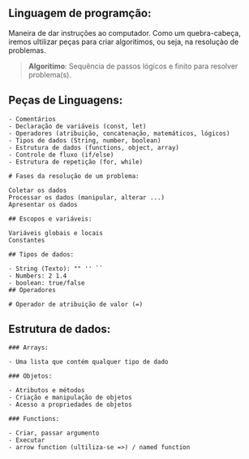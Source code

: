 ## Linguagem de programção:

Maneira de dar instruções ao computador.
Como um quebra-cabeça, iremos ultilizar peças para criar algoritimos, ou seja, na resoluçào de problemas.

>   **Algoritimo**: Sequência de passos lógicos e finito para resolver problema(s).

 ## Peças de Linguagens:

    - Comentários
    - Declaração de variáveis (const, let)
    - Operadores (atribuição, concatenação, matemáticos, lógicos)
    - Tipos de dados (String, number, boolean)
    - Estrutura de dados (functions, object, array)
    - Controle de fluxo (if/else)
    - Estrutura de repetição (for, while)

    # Fases da resolução de um problema:

    Coletar os dados 
    Processar os dados (manipular, alterar ...)
    Apresentar os dados

    ## Escopos e variáveis:

    Variáveis globais e locais
    Constantes

    ## Tipos de dados:

    - String (Texto): "" '' ``
    - Numbers: 2 1.4
    - boolean: true/false
    ## Operadores

    # Operador de atribuição de valor (=)

   ## Estrutura de dados:

    ### Arrays:

    - Uma lista que contém qualquer tipo de dado

    ### Objetos:

    - Atributos e métodos
    - Criação e manipulação de objetos
    - Acesso a propriedades de objetos

    ### Functions:

    - Criar, passar argumento
    - Executar
    - arrow function (ultiliza-se =>) / named function 